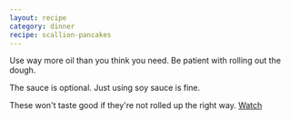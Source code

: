 ```yaml
---
layout: recipe
category: dinner
recipe: scallion-pancakes
---
```


Use way more oil than you think you need. Be patient with rolling out the dough.

The sauce is optional. Just using soy sauce is fine.

These won't taste good if they're not rolled up the right way.
[Watch](https://www.youtube.com/watch?v=Iew9c7wDfgM)
